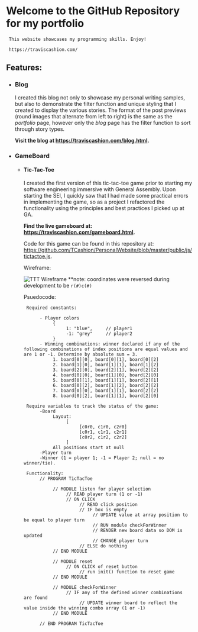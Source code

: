 # Welcome to the GitHub Repository for my portfolio
     
     This website showcases my programming skills. Enjoy! 

     https://traviscashion.com/

## Features: 

* ### Blog 
     I created this blog not only to showcase my personal writing samples, but also to demonstrate the filter function and unique styling that I created to display the various stories. The format of the post previews (round images that alternate from left to right) is the same as the *portfolio* page, however only the *blog* page has the filter function to sort through story types. 

     **Visit the blog at https://traviscashion.com/blog.html.** 

* ### GameBoard
    *  #### Tic-Tac-Toe
         I created the first version of this tic-tac-toe game prior to starting my software engineering immersive with General Assembly. Upon starting the SEI, I quickly saw that I had made some practical errors in implementing the game, so as a project I refactored the functionality using the principles and best practices I picked up at GA. 
         
         **Find the live gameboard at: https://traviscashion.com/gameboard.html.**

         Code for this game can be found in this repository at: https://github.com/TCashion/PersonalWebsite/blob/master/public/js/tictactoe.js. 

         Wireframe:

         ![TTT Wireframe](https://imgur.com/9Bcijrx.png)
         **note: coordinates were reversed during development to be `r(#)c(#)`

         Psuedocode:

         ```
          Required constants:
               
               - Player colors
                    {
                         1: "blue",     // player1
                         -1: "grey"     // player2
                    }
               - Winning combinations: winner declared if any of the following combinations of index positions are equal values and are 1 or -1. Determine by absolute sum = 3.
                    1. board[0][0], board[0][1], board[0][2]
                    2. board[1][0], board[1][1], board[1][2]
                    3. board[2][0], board[2][1], board[2][2]
                    4. board[0][0], board[1][0], board[2][0]
                    5. board[0][1], board[1][1], board[2][1]
                    6. board[0][2], board[1][2], board[2][2]
                    7. board[0][0], board[1][1], board[2][2]
                    8. board[0][2], board[1][1], board[2][0]

          Require variables to track the status of the game: 
               -Board 
                    Layout: 
                         [
                              [c0r0, c1r0, c2r0]
                              [c0r1, c1r1, c2r1]
                              [c0r2, c1r2, c2r2]
                         ]
                    All positions start at null
               -Player turn
               -Winner (1 = player 1; -1 = Player 2; null = no winner/tie).

          Functionality: 
               // PROGRAM TicTacToe

                    // MODULE listen for player selection
                         // READ player turn (1 or -1)
                         // ON CLICK 
                              // READ click position
                              // IF box is empty
                                   // UPDATE value at array position to be equal to player turn
                                   // RUN module checkForWinner
                                   // RENDER new board data so DOM is updated 
                                   // CHANGE player turn 
                              // ELSE do nothing
                    // END MODULE

                    // MODULE reset
                         // ON CLICK of reset button
                              // run init() function to reset game 
                    // END MODULE

                    // MODULE checkForWinner
                         // IF any of the defined winner combinations are found
                              // UPDATE winner board to reflect the value inside the winning combo array (1 or -1) 
                    // END MODULE

               // END PROGRAM TicTacToe

          
         ```

    <!-- *  #### Sudoku -->
    